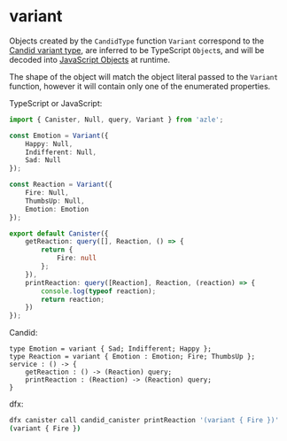 # variant

Objects created by the `CandidType` function `Variant` correspond to the [Candid variant type](https://internetcomputer.org/docs/current/references/candid-ref#type-variant--n--t--), are inferred to be TypeScript `Object`s, and will be decoded into [JavaScript Objects](https://developer.mozilla.org/en-US/docs/Web/JavaScript/Reference/Global_Objects/Object) at runtime.

The shape of the object will match the object literal passed to the `Variant` function, however it will contain only one of the enumerated properties.

TypeScript or JavaScript:

```typescript
import { Canister, Null, query, Variant } from 'azle';

const Emotion = Variant({
    Happy: Null,
    Indifferent: Null,
    Sad: Null
});

const Reaction = Variant({
    Fire: Null,
    ThumbsUp: Null,
    Emotion: Emotion
});

export default Canister({
    getReaction: query([], Reaction, () => {
        return {
            Fire: null
        };
    }),
    printReaction: query([Reaction], Reaction, (reaction) => {
        console.log(typeof reaction);
        return reaction;
    })
});
```

Candid:

```
type Emotion = variant { Sad; Indifferent; Happy };
type Reaction = variant { Emotion : Emotion; Fire; ThumbsUp };
service : () -> {
    getReaction : () -> (Reaction) query;
    printReaction : (Reaction) -> (Reaction) query;
}
```

dfx:

```bash
dfx canister call candid_canister printReaction '(variant { Fire })'
(variant { Fire })
```
